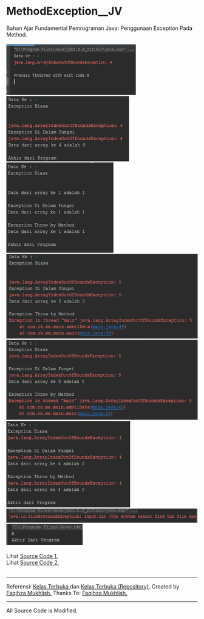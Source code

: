 # MethodException__JV
Bahan Ajar Fundamental Pemrograman Java: Penggunaan Exception Pada Method.<br><br>
<img src="https://github.com/RizkyKhapidsyah/MethodException__JV/blob/master/rslt/001.PNG">
<img src="https://github.com/RizkyKhapidsyah/MethodException__JV/blob/master/rslt/002.PNG">
<img src="https://github.com/RizkyKhapidsyah/MethodException__JV/blob/master/rslt/003.PNG">
<img src="https://github.com/RizkyKhapidsyah/MethodException__JV/blob/master/rslt/004.PNG">
<img src="https://github.com/RizkyKhapidsyah/MethodException__JV/blob/master/rslt/005.PNG">
<img src="https://github.com/RizkyKhapidsyah/MethodException__JV/blob/master/rslt/006.PNG">
<img src="https://github.com/RizkyKhapidsyah/MethodException__JV/blob/master/rslt/007.PNG">
<img src="https://github.com/RizkyKhapidsyah/MethodException__JV/blob/master/rslt/008.PNG"><br><br>
Lihat <a href="https://github.com/RizkyKhapidsyah/MethodException__JV/blob/master/src/com/rk/me/main.java">Source Code 1.</a><br>
Lihat <a href="https://github.com/RizkyKhapidsyah/MethodException__JV/blob/master/src/com/rk/me/contoh.java">Source Code 2.</a><br><br>

-----
Referensi: <a href="https://www.youtube.com/user/faqihzamukhlish"> Kelas Terbuka </a> dan <a href="https://github.com/kelasterbuka"> Kelas Terbuka (Repository)</a>. Created by <a href="https://github.com/faqihza">Faqihza Mukhlish.</a> Thanks To: <a href="https://www.youtube.com/channel/UCRGHjysoCemh4y7tCJQs30w/about">Faqihza Mukhlish.</a><br>

-----
All Source Code is Modified.
